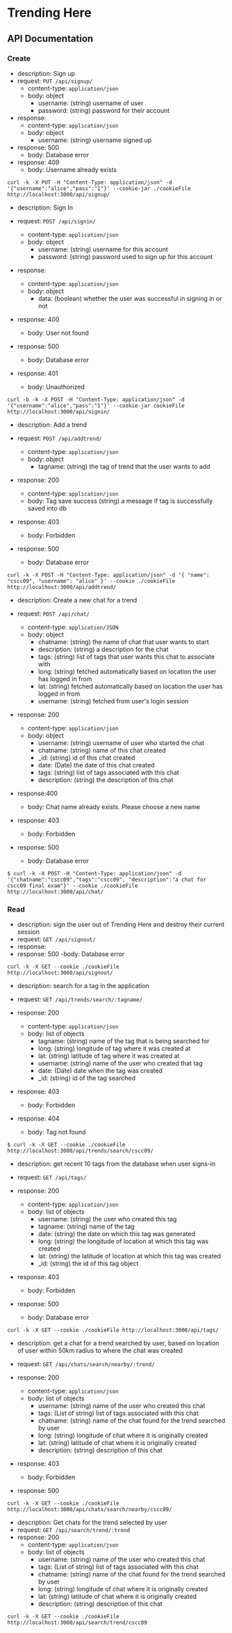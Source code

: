 # Trending Here

## API Documentation

### Create

- description: Sign up
- request: `PUT /api/signup/`
    - content-type: `application/json`
    - body: object
      - username: (string) username of user
      - password: (string) password for their account
- response:
    - content-type: `application/json`
    - body: object
      - username: (string) username signed up
- response: 500
    - body: Database error
- response: 409
    - body: Username already exists


```
curl -k -X PUT -H "Content-Type: application/json" -d '{"username":"alice","pass":"1"}' --cookie-jar ./cookieFile http://localhost:3000/api/signup/
```

- description: Sign In
- request: `POST /api/signin/`
  - content-type: `application/json`
  - body: object
    - username: (string) username for this account
    - password: (string) password used to sign up for this account
- response:
    - content-type: `application/json`
    - body: object
      - data: (boolean) whether the user was successful in signing in or not

- response: 400
    - body: User not found
- response: 500
    - body: Database error
- response: 401
    - body: Unauthorized


```
curl -b -k -X POST -H "Content-Type: application/json" -d '{"username":"alice","pass":"1"}' --cookie-jar cookieFile http://localhost:3000/api/signin/
```

- description: Add a trend
- request: `POST /api/addtrend/`
    - content-type: `application/json`
    - body: object
      - tagname: (string) the tag of trend that the user wants to add
- response: 200
    - content-type: `application/json`
    - body: Tag save success (string) a message if tag is successfully saved into db

- response: 403
    - body: Forbidden
- response: 500
    - body: Database error

```
curl -k -X POST -H "Content-Type: application/json" -d '{ "name": "cscc09", "username": "alice" }' --cookie ./cookieFile http://localhost:3000/api/addtrend/
```

- description: Create a new chat for a trend
- request: `POST /api/chat/`
  - content-type: `application/JSON`
  - body: object
    - chatname: (string) the name of chat that user wants to start
    - description: (string) a description for the chat
    - tags: (string) list of tags that user wants this chat to associate with
    - long: (string) fetched automatically based on location the user has logged in from
    - lat: (string) fetched automatically based on location the user has logged in from
    - username: (string) fetched from user's login session

- response: 200
  - content-type: `application/json`
  - body: object
    - username: (string) username of user who started the chat
    - chatname: (string) name of this chat created
    - _id: (string) id of this chat created
    - date: (Date) the date of this chat created
    - tags: (string) list of tags associated with this chat
    - description: (string) the description of this chat

- response:400
  - body: Chat name already exists. Please choose a new name
- response: 403
    - body: Forbidden
- response: 500
    - body: Database error

```
$ curl -k -X POST -H "Content-Type: application/json" -d '{"chatname":"cscc09","tags":"cscc09", "description":"a chat for cscc09 final exam"}' --cookie ./cookieFile http://localhost:3000/api/chat/
```

### Read

- description: sign the user out of Trending Here and destroy their current session
- request: `GET /api/signout/`
- response:
- response: 500
    -body: Database error

```
curl -k -X GET --cookie ./cookieFile http://localhost:3000/api/signout/
```

- description: search for a tag in the application
- request: `GET /api/trends/search/:tagname/`
- response: 200
  - content-type: `application/json`
  - body: list of objects
    - tagname: (string) name of the tag that is being searched for
    - long: (string) longitude of tag where it was created at
    - lat: (string) latitude of tag where it was created at
    - username: (string) name of the user who created that tag
    - date: (Date) date when the tag was created
    - _id: (string) id of the tag searched

- response: 403
    - body: Forbidden
- response: 404
    - body: Tag not found

```
$ curl -k -X GET --cookie ./cookieFile http://localhost:3000/api/trends/search/cscc09/
```

- description: get recent 10 tags from the database when user signs-in
- request: `GET /api/tags/`
- response: 200
  - content-type: `application/json`
  - body: list of objects
    - username: (string) the user who created this tag
    - tagname: (string) name of the tag
    - date: (string) the date on which this tag was generated
    - long: (string) the longitude of location at which this tag was created
    - lat: (string) the latitude of location at which this tag was created
    - _id: (string) the id of this tag object

- response: 403
    - body: Forbidden
- response: 500
    - body: Database error

```
curl -k -X GET --cookie ./cookieFile http://localhost:3000/api/tags/
```

- description: get a chat for a trend searched by user, based on location of user within 50km radius to where the chat was created
- request: `GET /api/chats/search/nearby/:trend/`
- response: 200
  - content-type: `application/json`
  - body: list of objects
    - username: (string) name of the user who created this chat
    - tags: (List of string) list of tags associated with this chat
    - chatname: (string) name of the chat found for the trend searched by user
    - long: (string) longitude of chat where it is originally created
    - lat: (string) latitude of chat where it is originally created
    - description: (string) description of this chat

- response: 403
  - body: Forbidden
- response: 500

```
curl -k -X GET --cookie ./cookieFile http://localhost:3000/api/chats/search/nearby/cscc09/
```

- description: Get chats for the trend selected by user
- request: `GET /api/search/trend/:trend`
- response: 200
  - content-type: `application/json`
  - body: list of objects
    - username: (string) name of the user who created this chat
    - tags: (List of string) list of tags associated with this chat
    - chatname: (string) name of the chat found for the trend searched by user
    - long: (string) longitude of chat where it is originally created
    - lat: (string) latitude of chat where it is originally created
    - description: (string) description of this chat

```
curl -k -X GET --cookie ./cookieFile http://localhost:3000/api/search/trend/cscc09
```
